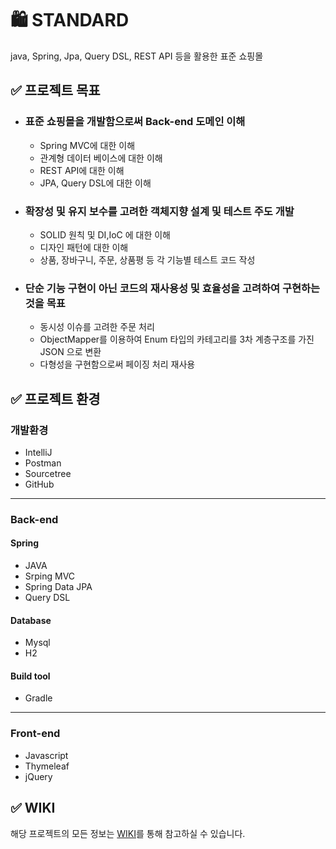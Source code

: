 # 🛍 STANDARD
java, Spring, Jpa, Query DSL, REST API 등을 활용한 표준 쇼핑몰


## ✅ 프로젝트 목표
- ### 표준 쇼핑몰을 개발함으로써 Back-end 도메인 이해
  - Spring MVC에 대한 이해
  - 관계형 데이터 베이스에 대한 이해
  - REST API에 대한 이해
  - JPA, Query DSL에 대한 이해 
- ### 확장성 및 유지 보수를 고려한 객체지향 설계 및 테스트 주도 개발
  - SOLID 원칙 및 DI,IoC 에 대한 이해
  - 디자인 패턴에 대한 이해
  - 상품, 장바구니, 주문, 상품평 등 각 기능별 테스트 코드 작성
- ### 단순 기능 구현이 아닌 코드의 재사용성 및 효율성을 고려하여 구현하는 것을 목표
  - 동시성 이슈를 고려한 주문 처리
  - ObjectMapper를 이용하여 Enum 타입의 카테고리를 3차 계층구조를 가진 JSON 으로 변환
  - 다형성을 구현함으로써 페이징 처리 재사용


## ✅ 프로젝트 환경
### 개발환경
- IntelliJ
- Postman
- Sourcetree
- GitHub
***

### Back-end

#### Spring
- JAVA
- Srping MVC
- Spring Data JPA
- Query DSL

#### Database
- Mysql
- H2
#### Build tool
- Gradle

***
### Front-end
- Javascript
- Thymeleaf
- jQuery


## ✅ WIKI
해당 프로젝트의 모든 정보는 [WIKI](https://github.com/wiseitree/standard/wiki)를 통해 참고하실 수 있습니다.
